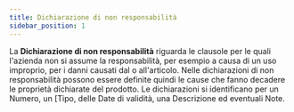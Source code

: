 ```yaml
---
title: Dichiarazione di non responsabilità
sidebar_position: 1
---
```


La **Dichiarazione di non responsabilità** riguarda le clausole per le quali l'azienda non si assume la responsabilità, per esempio a causa di un uso improprio, per i danni causati dal o all'articolo. Nelle dichiarazioni di non responsabilità possono essere definite quindi le cause che fanno decadere le proprietà dichiarate del prodotto.
Le dichiarazioni si identificano per un Numero, un [Tipo, delle Date di validità, una Descrizione ed eventuali Note.